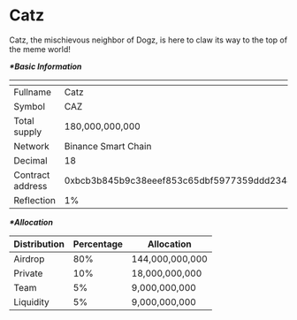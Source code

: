 # Catz

Catz, the mischievous neighbor of Dogz, is here to claw its way to the top of the meme world!

_**\*Basic Information**_

<table data-header-hidden><thead><tr><th width="185"></th><th></th></tr></thead><tbody><tr><td>Fullname</td><td>Catz</td></tr><tr><td>Symbol</td><td>CAZ</td></tr><tr><td>Total supply</td><td>180,000,000,000</td></tr><tr><td>Network</td><td>Binance Smart Chain</td></tr><tr><td>Decimal</td><td>18</td></tr><tr><td>Contract address</td><td>0xbcb3b845b9c38eeef853c65dbf5977359ddd2348</td></tr><tr><td>Reflection</td><td>1%</td></tr></tbody></table>

_**\*Allocation**_

| Distribution | Percentage | Allocation      |
| ------------ | ---------- | --------------- |
| Airdrop      | 80%        | 144,000,000,000 |
| Private      | 10%        | 18,000,000,000  |
| Team         | 5%         | 9,000,000,000   |
| Liquidity    | 5%         | 9,000,000,000   |
